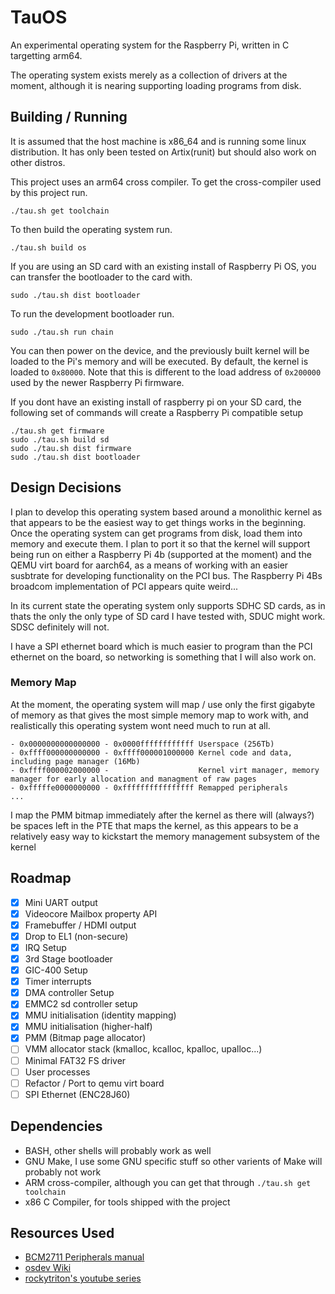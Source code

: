 # TauOS

An experimental operating system for the Raspberry Pi, written in C targetting
arm64.

The operating system exists merely as a collection of drivers at the moment,
although it is nearing supporting loading programs from disk.

## Building / Running

It is assumed that the host machine is x86\_64 and is running some linux distribution.
It has only been tested on Artix(runit) but should also work on other distros.

This project uses an arm64 cross compiler. To get the cross-compiler used by this project run.

```
./tau.sh get toolchain
```

To then build the operating system run.

```
./tau.sh build os 
```

If you are using an SD card with an existing install of Raspberry Pi OS, you can
transfer the bootloader to the card with.

```
sudo ./tau.sh dist bootloader
```
To run the development bootloader run.

```
sudo ./tau.sh run chain 
```

You can then power on the device, and the previously built kernel will be loaded to the Pi's memory
and will be executed. By default, the kernel is loaded to `0x80000`. Note that this
is different to the load address of `0x200000` used by the newer Raspberry Pi firmware.


If you dont have an existing install of raspberry pi on your SD card, the following set
of commands will create a Raspberry Pi compatible setup

```
./tau.sh get firmware
sudo ./tau.sh build sd
sudo ./tau.sh dist firmware
sudo ./tau.sh dist bootloader
```


## Design Decisions

I plan to develop this operating system based around a monolithic kernel as that
appears to be the easiest way to get things works in the beginning. Once the operating
system can get programs from disk, load them into memory and execute them. I plan to
port it so that the kernel will support being run on either a Raspberry Pi 4b (supported at the moment)
and the QEMU virt board for aarch64, as a means of working with an easier susbtrate for
developing functionality on the PCI bus. The Raspberry Pi 4Bs broadcom implementation
of PCI appears quite weird...

In its current state the operating system only supports SDHC SD cards, as in thats
the only the only type of SD card I have tested with, SDUC might work. SDSC definitely
will not.

I have a SPI ethernet board which is much easier to program than the PCI ethernet
on the board, so networking is something that I will also work on.

### Memory Map

At the moment, the operating system will map / use only the first gigabyte of
memory as that gives the most simple memory map to work with, and realistically
this operating system wont need much to run at all.

```
- 0x0000000000000000 - 0x0000ffffffffffff Userspace (256Tb)
- 0xffff000000000000 - 0xffff000001000000 Kernel code and data, including page manager (16Mb)
- 0xffff000002000000 -                    Kernel virt manager, memory manager for early allocation and managment of raw pages
- 0xfffffe0000000000 - 0xffffffffffffffff Remapped peripherals
...
```

I map the PMM bitmap immediately after the kernel as there will (always?) be spaces
left in the PTE that maps the kernel, as this appears to be a relatively easy way
to kickstart the memory management subsystem of the kernel

## Roadmap

- [x] Mini UART output
- [x] Videocore Mailbox property API
- [x] Framebuffer / HDMI output
- [x] Drop to EL1 (non-secure)
- [x] IRQ Setup
- [x] 3rd Stage bootloader
- [x] GIC-400 Setup
- [x] Timer interrupts
- [x] DMA controller Setup
- [x] EMMC2 sd controller setup 
- [x] MMU initialisation (identity mapping)
- [x] MMU initialisation (higher-half)
- [x] PMM (Bitmap page allocator)
- [ ] VMM allocator stack (kmalloc, kcalloc, kpalloc, upalloc...)
- [ ] Minimal FAT32 FS driver
- [ ] User processes
- [ ] Refactor / Port to qemu virt board
- [ ] SPI Ethernet (ENC28J60)

## Dependencies

* BASH, other shells will probably work as well
* GNU Make, I use some GNU specific stuff so other varients of Make will probably not work
* ARM cross-compiler, although you can get that through `./tau.sh get toolchain`
* x86 C Compiler, for tools shipped with the project

## Resources Used

* [BCM2711 Peripherals manual](https://datasheets.raspberrypi.com/bcm2711/bcm2711-peripherals.pdf)
* [osdev Wiki](https://wiki.osdev.org/ARM_Overview)
* [rockytriton's youtube series](https://github.com/rockytriton/LLD)
